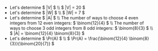 <ul>
<li> Let's determine $ |V| $ \\
$ |V| = 20 $
<li> Let's determine $ |W| $ \\
$ |W| = 7 $
<li> Let's determine $ |A| $ \\
The number of ways to choose 4 even integers from 12 even integers: $ \binom{12}{4} $ \\
The number of ways to choose 3 odd integers from 8 odd integers: $ \binom{8}{3} $ \\
$ |A| = \binom{12}{4} \binom{8}{3} $
<li> Let's determine $ \Pr(A) $ \\
$ \Pr(A) = \frac{\binom{12}{4} \binom{8}{3}}{\binom{20}{7}} $
</ul>
